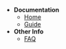 * **Documentation**
    * [Home](/)
    * [Guide](./guide.md)
* **Other Info**
    * [FAQ](./faq.md)

